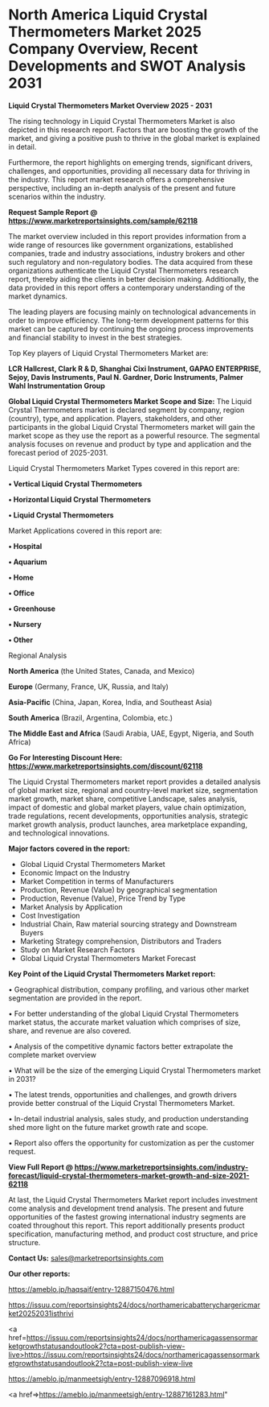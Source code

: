 # North America Liquid Crystal Thermometers Market 2025 Company Overview, Recent Developments and SWOT Analysis 2031

<Strong> Liquid Crystal Thermometers Market Overview 2025 - 2031</strong>

The rising technology in Liquid Crystal Thermometers Market is also depicted in this research report. Factors that are boosting the growth of the market, and giving a positive push to thrive in the global market is explained in detail.

Furthermore, the report highlights on emerging trends, significant drivers, challenges, and opportunities, providing all necessary data for thriving in the industry. This report market research offers a comprehensive perspective, including an in-depth analysis of the present and future scenarios within the industry.

<strong>Request Sample Report @ <a href=https://www.marketreportsinsights.com/sample/62118>https://www.marketreportsinsights.com/sample/62118</a></strong>

The market overview included in this report provides information from a wide range of resources like government organizations, established companies, trade and industry associations, industry brokers and other such regulatory and non-regulatory bodies. The data acquired from these organizations authenticate the Liquid Crystal Thermometers research report, thereby aiding the clients in better decision making. Additionally, the data provided in this report offers a contemporary understanding of the market dynamics.

The leading players are focusing mainly on technological advancements in order to improve efficiency. The long-term development patterns for this market can be captured by continuing the ongoing process improvements and financial stability to invest in the best strategies.

Top Key players of Liquid Crystal Thermometers Market are:

<strong>LCR Hallcrest, Clark R & D, Shanghai Cixi Instrument, GAPAO ENTERPRISE, Sejoy, Davis Instruments, Paul N. Gardner, Doric Instruments, Palmer Wahl Instrumentation Group</strong>

<strong><b>Global Liquid Crystal Thermometers Market Scope and Size:</b></strong>
The Liquid Crystal Thermometers market is declared segment by company, region (country), type, and application. Players, stakeholders, and other participants in the global Liquid Crystal Thermometers market will gain the market scope as they use the report as a powerful resource. The segmental analysis focuses on revenue and product by type and application and the forecast period of 2025-2031.

Liquid Crystal Thermometers Market Types covered in this report are:

<strong>• Vertical Liquid Crystal Thermometers

• Horizontal Liquid Crystal Thermometers

• Liquid Crystal Thermometers</strong>

Market Applications covered in this report are:

<strong>• Hospital

• Aquarium

• Home

• Office

• Greenhouse

• Nursery

• Other</strong> 

Regional Analysis

<strong>North America</strong> (the United States, Canada, and Mexico)

<strong>Europe</strong> (Germany, France, UK, Russia, and Italy)

<strong>Asia-Pacific</strong> (China, Japan, Korea, India, and Southeast Asia)

<strong>South America</strong> (Brazil, Argentina, Colombia, etc.)

<strong>The Middle East and Africa</strong> (Saudi Arabia, UAE, Egypt, Nigeria, and South Africa)

<strong>Go For Interesting Discount Here: <a href=https://www.marketreportsinsights.com/discount/62118>https://www.marketreportsinsights.com/discount/62118</a></strong>

The Liquid Crystal Thermometers market report provides a detailed analysis of global market size, regional and country-level market size, segmentation market growth, market share, competitive Landscape, sales analysis, impact of domestic and global market players, value chain optimization, trade regulations, recent developments, opportunities analysis, strategic market growth analysis, product launches, area marketplace expanding, and technological innovations.

<strong><b>Major factors covered in the report:</b></strong>
<ul>
  <li>Global Liquid Crystal Thermometers Market </li>
  <li>Economic Impact on the Industry</li>
  <li>Market Competition in terms of Manufacturers</li>
  <li>Production, Revenue (Value) by geographical segmentation</li>
  <li>Production, Revenue (Value), Price Trend by Type</li>
  <li>Market Analysis by Application</li>
  <li>Cost Investigation</li>
  <li>Industrial Chain, Raw material sourcing strategy and Downstream Buyers</li>
  <li>Marketing Strategy comprehension, Distributors and Traders</li>
  <li>Study on Market Research Factors</li>
  <li>Global Liquid Crystal Thermometers Market Forecast</li>
</ul>

<strong><b>Key Point of the Liquid Crystal Thermometers Market report:</b></strong>

• Geographical distribution, company profiling, and various other market segmentation are provided in the report.

• For better understanding of the global Liquid Crystal Thermometers market status, the accurate market valuation which comprises of size, share, and revenue are also covered.

• Analysis of the competitive dynamic factors better extrapolate the complete market overview

• What will be the size of the emerging Liquid Crystal Thermometers market in 2031?

• The latest trends, opportunities and challenges, and growth drivers provide better construal of the Liquid Crystal Thermometers Market.

• In-detail industrial analysis, sales study, and production understanding shed more light on the future market growth rate and scope.

• Report also offers the opportunity for customization as per the customer request.

<strong><b>View Full Report @ <a href=https://www.marketreportsinsights.com/industry-forecast/liquid-crystal-thermometers-market-growth-and-size-2021-62118>https://www.marketreportsinsights.com/industry-forecast/liquid-crystal-thermometers-market-growth-and-size-2021-62118</a></b></strong>


At last, the Liquid Crystal Thermometers Market report includes investment come analysis and development trend analysis. The present and future opportunities of the fastest growing international industry segments are coated throughout this report. This report additionally presents product specification, manufacturing method, and product cost structure, and price structure.

<strong>Contact Us:</strong>
sales@marketreportsinsights.com

<strong>Our other reports:</strong>

<a href=https://ameblo.jp/haqsaif/entry-12887150476.html>https://ameblo.jp/haqsaif/entry-12887150476.html</a>

<a href=https://issuu.com/reportsinsights24/docs/northamericabatterychargericmarket20252031isthrivi>https://issuu.com/reportsinsights24/docs/northamericabatterychargericmarket20252031isthrivi</a>

<a href=https://issuu.com/reportsinsights24/docs/northamericagassensormarketgrowthstatusandoutlook2?cta=post-publish-view-live>https://issuu.com/reportsinsights24/docs/northamericagassensormarketgrowthstatusandoutlook2?cta=post-publish-view-live</a>

<a href=https://ameblo.jp/manmeetsigh/entry-12887096918.html>https://ameblo.jp/manmeetsigh/entry-12887096918.html</a>

<a href=>https://ameblo.jp/manmeetsigh/entry-12887161283.html</a>"
